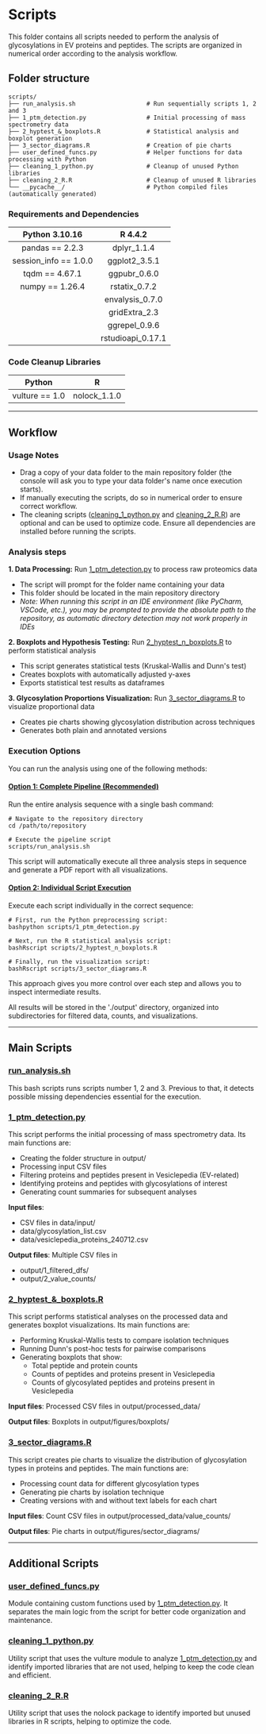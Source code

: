 # Scripts
This folder contains all scripts needed to perform the analysis of glycosylations in EV proteins and peptides. The scripts are organized in numerical order according to the analysis workflow.

## Folder structure
```{bash}
scripts/
├── run_analysis.sh                    # Run sequentially scripts 1, 2 and 3
├── 1_ptm_detection.py                 # Initial processing of mass spectrometry data
├── 2_hyptest_&_boxplots.R             # Statistical analysis and boxplot generation
├── 3_sector_diagrams.R                # Creation of pie charts
├── user_defined_funcs.py              # Helper functions for data processing with Python
├── cleaning_1_python.py               # Cleanup of unused Python libraries
├── cleaning_2_R.R                     # Cleanup of unused R libraries
└── __pycache__/                       # Python compiled files (automatically generated)
```

### Requirements and Dependencies

| **Python** 3.10.16 | **R** 4.4.2 |
| :----: | :----: |
| pandas == 2.2.3 | dplyr_1.1.4 |
| session_info == 1.0.0 | ggplot2_3.5.1 |
| tqdm == 4.67.1 | ggpubr_0.6.0 |
| numpy == 1.26.4 | rstatix_0.7.2 |
|  | envalysis_0.7.0 |
|  | gridExtra_2.3 |
|  | ggrepel_0.9.6 |
|  | rstudioapi_0.17.1 |

### Code Cleanup Libraries

| **Python** | **R** |
| :----: | :----: |
| vulture == 1.0 | nolock_1.1.0 |


***
## Workflow
### Usage Notes
- Drag a copy of your data folder to the main repository folder (the console will ask you to type your data folder's name once execution starts).
- If manually executing the scripts, do so in numerical order to ensure correct workflow.
- The cleaning scripts (<ins>cleaning_1_python.py</ins> and <ins>cleaning_2_R.R</ins>) are optional and can be used to optimize code.
Ensure all dependencies are installed before running the scripts.

### Analysis steps
**1. Data Processing:** Run <ins>1_ptm_detection.py</ins> to process raw proteomics data
- The script will prompt for the folder name containing your data
- This folder should be located in the main repository directory
- *Note: When running this script in an IDE environment (like PyCharm, VSCode, etc.), you may be prompted to provide the absolute path to the repository, as automatic directory detection may not work properly in IDEs*

**2. Boxplots and Hypothesis Testing:** Run <ins>2_hyptest_n_boxplots.R</ins> to perform statistical analysis
- This script generates statistical tests (Kruskal-Wallis and Dunn's test)
- Creates boxplots with automatically adjusted y-axes
- Exports statistical test results as dataframes

**3. Glycosylation Proportions Visualization:** Run <ins>3_sector_diagrams.R</ins> to visualize proportional data
- Creates pie charts showing glycosylation distribution across techniques
- Generates both plain and annotated versions


### Execution Options
You can run the analysis using one of the following methods:


#### <ins>Option 1: Complete Pipeline (Recommended)</ins>
Run the entire analysis sequence with a single bash command:
```{bash}
# Navigate to the repository directory
cd /path/to/repository

# Execute the pipeline script
scripts/run_analysis.sh
```
This script will automatically execute all three analysis steps in sequence and generate a PDF report with all visualizations.


#### <ins>Option 2: Individual Script Execution</ins>
Execute each script individually in the correct sequence:
```{bash}
# First, run the Python preprocessing script:
bashpython scripts/1_ptm_detection.py

# Next, run the R statistical analysis script:
bashRscript scripts/2_hyptest_n_boxplots.R

# Finally, run the visualization script:
bashRscript scripts/3_sector_diagrams.R
```
This approach gives you more control over each step and allows you to inspect intermediate results.

All results will be stored in the './output' directory, organized into subdirectories for filtered data, counts, and visualizations.


***
## Main Scripts
### <ins>run_analysis.sh</ins>
This bash scripts runs scripts number 1, 2 and 3. Previous to that, it detects possible missing dependencies essential for the execution.


### <ins>1_ptm_detection.py</ins>
This script performs the initial processing of mass spectrometry data. Its main functions are:

- Creating the folder structure in output/
- Processing input CSV files
- Filtering proteins and peptides present in Vesiclepedia (EV-related)
- Identifying proteins and peptides with glycosylations of interest
- Generating count summaries for subsequent analyses

**Input files**:

- CSV files in data/input/
- data/glycosylation_list.csv
- data/vesiclepedia_proteins_240712.csv

**Output files**: Multiple CSV files in

- output/1_filtered_dfs/
- output/2_value_counts/


### <ins>2_hyptest_&_boxplots.R</ins>
This script performs statistical analyses on the processed data and generates boxplot visualizations. Its main functions are:

- Performing Kruskal-Wallis tests to compare isolation techniques
- Running Dunn's post-hoc tests for pairwise comparisons
- Generating boxplots that show:
  - Total peptide and protein counts
  - Counts of peptides and proteins present in Vesiclepedia
  - Counts of glycosylated peptides and proteins present in Vesiclepedia

**Input files**:
Processed CSV files in output/processed_data/

**Output files**:
Boxplots in output/figures/boxplots/


### <ins>3_sector_diagrams.R</ins>
This script creates pie charts to visualize the distribution of glycosylation types in proteins and peptides. The main functions are:

- Processing count data for different glycosylation types
- Generating pie charts by isolation technique
- Creating versions with and without text labels for each chart

**Input files**:
Count CSV files in output/processed_data/value_counts/

**Output files**:
Pie charts in output/figures/sector_diagrams/



***
## Additional Scripts
### <ins>user_defined_funcs.py</ins>
Module containing custom functions used by <ins>1_ptm_detection.py</ins>. It separates the main logic from the script for better code organization and maintenance.

### <ins>cleaning_1_python.py</ins>
Utility script that uses the vulture module to analyze <ins>1_ptm_detection.py</ins> and identify imported libraries that are not used, helping to keep the code clean and efficient.

### <ins>cleaning_2_R.R</ins>
Utility script that uses the nolock package to identify imported but unused libraries in R scripts, helping to optimize the code.
